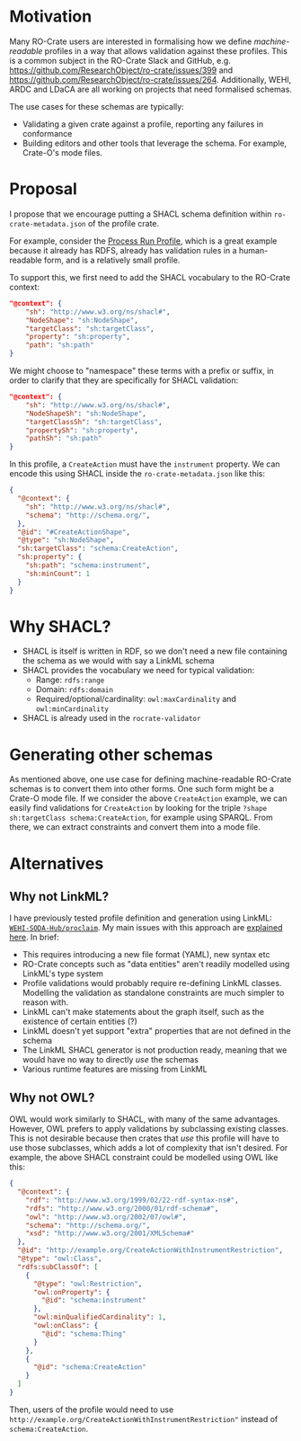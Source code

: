 # Motivation

Many RO-Crate users are interested in formalising how we define *machine-readable* profiles in a way that allows validation against these profiles.
This is a common subject in the RO-Crate Slack and GitHub, e.g.
https://github.com/ResearchObject/ro-crate/issues/399 and https://github.com/ResearchObject/ro-crate/issues/264.
Additionally, WEHI, ARDC and LDaCA are all working on projects that need formalised schemas.

The use cases for these schemas are typically:

* Validating a given crate against a profile, reporting any failures in conformance
* Building editors and other tools that leverage the schema. For example, Crate-O's mode files.

# Proposal

I propose that we encourage putting a SHACL schema definition within `ro-crate-metadata.json` of the profile crate.

For example, consider the [Process Run Profile](https://www.researchobject.org/workflow-run-crate/profiles/process_run_crate/), which is a great example because it already has RDFS, already has validation rules in a human-readable form, and is a relatively small profile.

To support this, we first need to add the SHACL vocabulary to the RO-Crate context:

```json
"@context": {
    "sh": "http://www.w3.org/ns/shacl#",
    "NodeShape": "sh:NodeShape",
    "targetClass": "sh:targetClass",
    "property": "sh:property",
    "path": "sh:path"
}
```

We might choose to "namespace" these terms with a prefix or suffix, in order to clarify that they are specifically for SHACL validation:

```json
"@context": {
    "sh": "http://www.w3.org/ns/shacl#",
    "NodeShapeSh": "sh:NodeShape",
    "targetClassSh": "sh:targetClass",
    "propertySh": "sh:property",
    "pathSh": "sh:path"
}
```

In this profile, a `CreateAction` must have the `instrument` property. We can encode this using SHACL inside the `ro-crate-metadata.json` like this:

```json
{
  "@context": {
    "sh": "http://www.w3.org/ns/shacl#",
    "schema": "http://schema.org/",
  },
  "@id": "#CreateActionShape",
  "@type": "sh:NodeShape",
  "sh:targetClass": "schema:CreateAction",
  "sh:property": {
    "sh:path": "schema:instrument",
    "sh:minCount": 1
  }
}
```

# Why SHACL?

* SHACL is itself is written in RDF, so we don't need a new file containing the schema as we would with say a LinkML schema
* SHACL provides the vocabulary we need for typical validation:
    * Range: `rdfs:range`
    * Domain: `rdfs:domain`
    * Required/optional/cardinality: `owl:maxCardinality` and `owl:minCardinality`
* SHACL is already used in the `rocrate-validator`

# Generating other schemas

As mentioned above, one use case for defining machine-readable RO-Crate schemas is to convert them into other forms.
One such form might be a Crate-O mode file.
If we consider the above `CreateAction` example, we can easily find validations for `CreateAction` by looking for the triple `?shape sh:targetClass schema:CreateAction`, for example using SPARQL. 
From there, we can extract constraints and convert them into a mode file.

# Alternatives

## Why not LinkML?

I have previously tested profile definition and generation using LinkML: [`WEHI-SODA-Hub/proclaim`](https://github.com/WEHI-SODA-Hub/proclaim).
My main issues with this approach are [explained here](https://github.com/WEHI-SODA-Hub/proclaim/blob/main/linkml_issues.md). In brief:
* This requires introducing a new file format (YAML), new syntax etc
* RO-Crate concepts such as "data entities" aren't readily modelled using LinkML's type system
* Profile validations would probably require re-defining LinkML classes. Modelling the validation as standalone constraints are much simpler to reason with.
* LinkML can't make statements about the graph itself, such as the existence of certain entities (?)
* LinkML doesn't yet support "extra" properties that are not defined in the schema
* The LinkML SHACL generator is not production ready, meaning that we would have no way to directly *use* the schemas
* Various runtime features are missing from LinkML

## Why not OWL?

OWL would work similarly to SHACL, with many of the same advantages.
However, OWL prefers to apply validations by subclassing existing classes.
This is not desirable because then crates that *use* this profile will have to use those subclasses, which adds a lot of complexity that isn't desired.
For example, the above SHACL constraint could be modelled using OWL like this:

```json
{
  "@context": {
    "rdf": "http://www.w3.org/1999/02/22-rdf-syntax-ns#",
    "rdfs": "http://www.w3.org/2000/01/rdf-schema#",
    "owl": "http://www.w3.org/2002/07/owl#",
    "schema": "http://schema.org/",
    "xsd": "http://www.w3.org/2001/XMLSchema#"
  },
  "@id": "http://example.org/CreateActionWithInstrumentRestriction",
  "@type": "owl:Class",
  "rdfs:subClassOf": [
    {
      "@type": "owl:Restriction",
      "owl:onProperty": {
        "@id": "schema:instrument"
      },
      "owl:minQualifiedCardinality": 1,
      "owl:onClass": {
        "@id": "schema:Thing"
      }
    },
    {
      "@id": "schema:CreateAction"
    }
  ]
}
```

Then, users of the profile would need to use `http://example.org/CreateActionWithInstrumentRestriction"` instead of `schema:CreateAction`.
